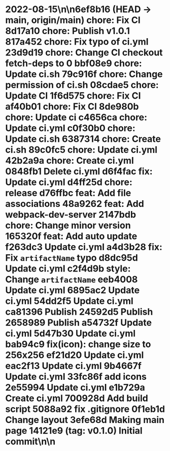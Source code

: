# 2022-08-15\n\n6ef8b16 (HEAD -> main, origin/main) chore: Fix CI 8d17a10 chore: Publish v1.0.1 817a452 chore: Fix typo of ci.yml 23d9d19 chore: Change CI checkout fetch-deps to 0 bbf08e9 chore: Update ci.sh 79c916f chore: Change permission of ci.sh 08cdae5 chore: Update CI 1f6d575 chore: Fix CI af40b01 chore: Fix CI 8de980b chore: Update ci c4656ca chore: Update ci.yml c0f30b0 chore: Update ci.sh 6387314 chore: Create ci.sh 89c0fc5 chore: Update ci.yml 42b2a9a chore: Create ci.yml 0848fb1 Delete ci.yml d6f4fac fix: Update ci.yml d4ff25d chore: release d76ffbc feat: Add file associations 48a9262 feat: Add webpack-dev-server 2147bdb chore: Change minor version 165320f feat: Add auto update f263dc3 Update ci.yml a4d3b28 fix: Fix `artifactName` typo d8dc95d Update ci.yml c2f4d9b style: Change `artifactName` eeb4008 Update ci.yml 6895ac2 Update ci.yml 54dd2f5 Update ci.yml ca81396 Publish 24592d5 Publish 2658989 Publish a54732f Update ci.yml 5d47b30 Update ci.yml bab94c9 fix(icon): change size to 256x256 ef21d20 Update ci.yml eac2f13 Update ci.yml 9b4667f Update ci.yml 33fc86f add icons 2e55994 Update ci.yml e1b729a Create ci.yml 700928d Add build script 5088a92 fix .gitignore 0f1eb1d Change layout 3efe68d Making main page 14121e9 (tag: v0.1.0) Initial commit\n\n
